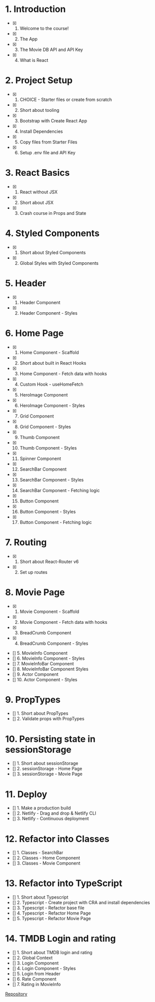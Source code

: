 # 1. Introduction

- [x] 1. Welcome to the course!
- [x] 2. The App
- [x] 3. The Movie DB API and API Key
- [x] 4. What is React

# 2. Project Setup

- [x] 1. CHOICE - Starter files or create from scratch
- [x] 2. Short about tooling
- [x] 3. Bootstrap with Create React App
- [x] 4. Install Dependencies
- [x] 5. Copy files from Starter Files
- [x] 6. Setup .env file and API Key

# 3. React Basics

- [x] 1. React without JSX
- [x] 2. Short about JSX
- [x] 3. Crash course in Props and State

# 4. Styled Components

- [x] 1. Short about Styled Components
- [x] 2. Global Styles with Styled Components

# 5. Header

- [x] 1. Header Component
- [x] 2. Header Component - Styles

# 6. Home Page

- [x] 1. Home Component - Scaffold
- [x] 2. Short about built in React Hooks
- [x] 3. Home Component - Fetch data with hooks
- [x] 4. Custom Hook - useHomeFetch
- [x] 5. HeroImage Component
- [x] 6. HeroImage Component - Styles
- [x] 7. Grid Component
- [x] 8. Grid Component - Styles
- [x] 9. Thumb Component
- [x] 10. Thumb Component - Styles
- [x] 11. Spinner Component
- [x] 12. SearchBar Component
- [x] 13. SearchBar Component - Styles
- [x] 14. SearchBar Component - Fetching logic
- [x] 15. Button Component
- [x] 16. Button Component - Styles
- [x] 17. Button Component - Fetching logic

# 7. Routing

- [x] 1. Short about React-Router v6
- [x] 2. Set up routes

# 8. Movie Page

- [x] 1. Movie Component - Scaffold
- [x] 2. Movie Component - Fetch data with hooks
- [x] 3. BreadCrumb Component
- [x] 4. BreadCrumb Component - Styles
- [] 5. MovieInfo Component
- [] 6. MovieInfo Component - Styles
- [] 7. MovieInfoBar Component
- [] 8. MovieInfoBar Component Styles
- [] 9. Actor Component
- [] 10. Actor Component - Styles

# 9. PropTypes

- [] 1. Short about PropTypes
- [] 2. Validate props with PropTypes

# 10. Persisting state in sessionStorage

- [] 1. Short about sessionStorage
- [] 2. sessionStorage - Home Page
- [] 3. sessionStorage - Movie Page

# 11. Deploy

- [] 1. Make a production build
- [] 2. Netlify - Drag and drop & Netlify CLI
- [] 3. Netlify - Continuous deployment

# 12. Refactor into Classes

- [] 1. Classes - SearchBar
- [] 2. Classes - Home Component
- [] 3. Classes - Movie Component

# 13. Refactor into TypeScript

- [] 1. Short about Typescript
- [] 2. Typescript - Create project with CRA and install dependencies
- [] 3. Typescript - Refactor base file
- [] 4. Typescript - Refactor Home Page
- [] 5. Typescript - Refactor Movie Page

# 14. TMDB Login and rating

- [] 1. Short about TMDB login and rating
- [] 2. Global Context
- [] 3. Login Component
- [] 4. Login Component - Styles
- [] 5. Login from Header
- [] 6. Rate Component
- [] 7. Rating in MovieInfo

[Repository](https://github.com/weibenfalk/rmdb-v3)
